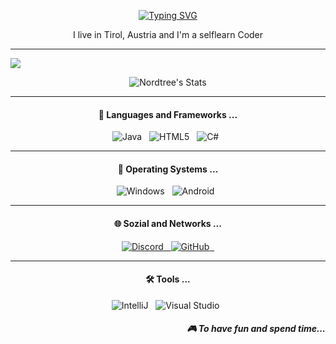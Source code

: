 <p align='center'>
<a href="https://git.io/typing-svg"><img src="https://readme-typing-svg.demolab.com?font=&weight=900&size=32&duration=2000&pause=10000000&color=F70000&center=true&vCenter=true&multiline=true&width=500&lines=Hi%2C+I'm+Nordtree" alt="Typing SVG" /></a>
</p>
<p align='center'>I live in Tirol, Austria and I'm a selflearn Coder</p>

<hr>

![](https://komarev.com/ghpvc/?username=Nordtree12&color=dc143c)

<p align="center">
    <img src="https://github-readme-stats.vercel.app/api?username=Nordtree12&show_icons=true&theme=codeSTACKr&count_private=true&include_all_commits=true&custom_title=Stats&title_color=ff0000&icon_color=ff0000&locale=de" alt="Nordtree's Stats"/>
</p>

<hr>

<h4 align="center">🔭  Languages and Frameworks ...</h4>

<p align="center">
    <img src="https://img.shields.io/badge/Java-ED8B00?style=for-the-badge&logo=java&logoColor=white" alt="Java">&nbsp;&nbsp;
    <img src="https://img.shields.io/badge/HTML5-E34F26?style=for-the-badge&logo=html5&logoColor=white" alt="HTML5">&nbsp;&nbsp;
    <img src="https://img.shields.io/badge/C%23-239120?style=for-the-badge&logo=c-sharp&logoColor=white" alt="C#">&nbsp;&nbsp;
</p>

<hr>

<h4 align="center">🌱 Operating Systems ...</h4>

<p align="center">
    <img src="https://img.shields.io/badge/Windows-0078D6?style=for-the-badge&logo=windows&logoColor=white" alt="Windows">&nbsp;&nbsp;
    <img src="https://img.shields.io/badge/Android-3DDC84?style=for-the-badge&logo=android&logoColor=white" alt="Android">&nbsp;&nbsp;
</p>
<hr>

<h4 align="center">🌐 Sozial and Networks ...</h4>

<p align="center">
<a href="https://discord.gg/cMTxKz8XSU" target="_blank">
    <img src="https://img.shields.io/badge/Discord-7289DA?style=for-the-badge&logo=discord&logoColor=white" alt="Discord">&nbsp;&nbsp;
</a>
<a href="https://github.com/Nordtree12" target="_blank">
    <img src="https://img.shields.io/badge/GitHub-100000?style=for-the-badge&logo=github&logoColor=white" alt="GitHub">&nbsp;&nbsp;
</a>
</p>
    
<hr>

<h4 align="center">🛠️ Tools ...</h4>
<p align="center">
    <img src="https://img.shields.io/badge/IntelliJ_IDEA-000000.svg?style=for-the-badge&logo=intellij-idea&logoColor=white" alt="IntelliJ">&nbsp;&nbsp;
    <img src="https://img.shields.io/badge/Visual_Studio-5C2D91?style=for-the-badge&logo=visual%20studio&logoColor=white" alt="Visual Studio">&nbsp;&nbsp;
</p>

<h5 align="right">🎮 To have fun and spend time...</h5>
